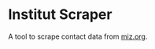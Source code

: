 # Institut Scraper

A tool to scrape contact data from [miz.org](https://miz.org/de/institutionen-uebersicht). 